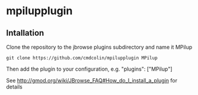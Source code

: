 # mpilupplugin


## Intallation

Clone the repository to the jbrowse plugins subdirectory and name it MPilup

    git clone https://github.com/cmdcolin/mpilupplugin MPilup

Then add the plugin to your configuration, e.g. "plugins": ["MPilup"]

See http://gmod.org/wiki/JBrowse_FAQ#How_do_I_install_a_plugin for details
